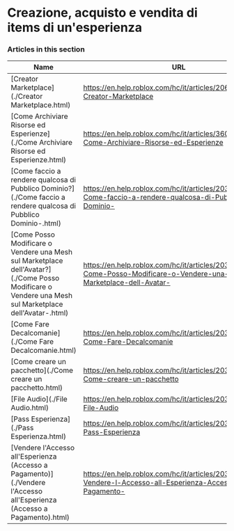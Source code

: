 # Creazione, acquisto e vendita di items di un'esperienza  
### Articles in this section
Name|URL
-|-
[Creator Marketplace](./Creator Marketplace.html) |https://en.help.roblox.com/hc/it/articles/206580683-Creator-Marketplace
[Come Archiviare Risorse ed Esperienze](./Come Archiviare Risorse ed Esperienze.html) |https://en.help.roblox.com/hc/it/articles/360031253052-Come-Archiviare-Risorse-ed-Esperienze
[Come faccio a rendere qualcosa di Pubblico Dominio?](./Come faccio a rendere qualcosa di Pubblico Dominio-.html) |https://en.help.roblox.com/hc/it/articles/203313230-Come-faccio-a-rendere-qualcosa-di-Pubblico-Dominio-
[Come Posso Modificare o Vendere una Mesh sul Marketplace dell'Avatar?](./Come Posso Modificare o Vendere una Mesh sul Marketplace dell'Avatar-.html) |https://en.help.roblox.com/hc/it/articles/203313250-Come-Posso-Modificare-o-Vendere-una-Mesh-sul-Marketplace-dell-Avatar-
[Come Fare Decalcomanie](./Come Fare Decalcomanie.html) |https://en.help.roblox.com/hc/it/articles/203313930-Come-Fare-Decalcomanie
[Come creare un pacchetto](./Come creare un pacchetto.html) |https://en.help.roblox.com/hc/it/articles/203313910-Come-creare-un-pacchetto
[File Audio](./File Audio.html) |https://en.help.roblox.com/hc/it/articles/203314070-File-Audio
[Pass Esperienza](./Pass Esperienza.html) |https://en.help.roblox.com/hc/it/articles/203314040-Pass-Esperienza
[Vendere l'Accesso all'Esperienza (Accesso a Pagamento)](./Vendere l'Accesso all'Esperienza (Accesso a Pagamento).html) |https://en.help.roblox.com/hc/it/articles/203314090-Vendere-l-Accesso-all-Esperienza-Accesso-a-Pagamento-